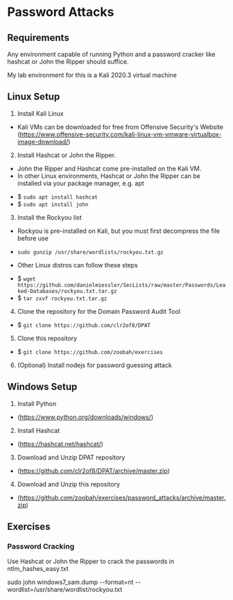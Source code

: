 # Password Attacks

## Requirements
Any environment capable of running Python and a password cracker like hashcat or John the Ripper should suffice.

My lab environment for this is a Kali 2020.3 virtual machine

## Linux Setup
1. Install Kali Linux
* Kali VMs can be downloaded for free from Offensive Security's Website (https://www.offensive-security.com/kali-linux-vm-vmware-virtualbox-image-download/)

2. Install Hashcat or John the Ripper.
* John the Ripper and Hashcat come pre-installed on the Kali VM.
* In other Linux environments, Hashcat or John the Ripper can be installed via your package manager, e.g. apt
- $ ```sudo apt install hashcat``` 
- $ ```sudo apt install john```

3. Install the Rockyou list

* Rockyou is pre-installed on Kali, but you must first decompress the file before use
- ```sudo gunzip /usr/share/wordlists/rockyou.txt.gz```
* Other Linux distros can follow these steps
- $ ```wget https://github.com/danielmiessler/SecLists/raw/master/Passwords/Leaked-Databases/rockyou.txt.tar.gz```
- $ ```tar zxvf rockyou.txt.tar.gz```

4. Clone the repository for the Domain Password Audit Tool

* $ ```git clone https://github.com/clr2of8/DPAT```

5. Clone this repository

* $ ```git clone https://github.com/zoobah/exercises```

6. (Optional) Install nodejs for password guessing attack

## Windows Setup

1. Install Python

* (https://www.python.org/downloads/windows/)

2. Install Hashcat

* (https://hashcat.net/hashcat/)

3. Download and Unzip DPAT repository

* (https://github.com/clr2of8/DPAT/archive/master.zip)

4. Download and Unzip this repository

* (https://github.com/zoobah/exercises/password_attacks/archive/master.zip)

## Exercises

### Password Cracking

Use Hashcat or John the Ripper to crack the passwords in ntlm_hashes_easy.txt

sudo john windows7_sam.dump --format=nt --wordlist=/usr/share/wordlist/rockyou.txt



